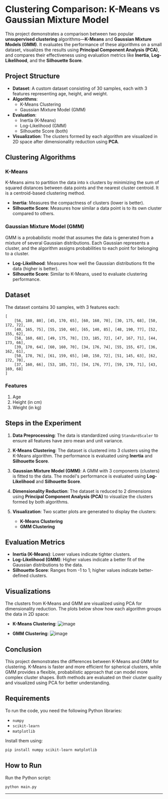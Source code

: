 # Clustering Comparison: K-Means vs Gaussian Mixture Model

This project demonstrates a comparison between two popular **unsupervised clustering** algorithms—**K-Means** and **Gaussian Mixture Models (GMM)**. It evaluates the performance of these algorithms on a small dataset, visualizes the results using **Principal Component Analysis (PCA)**, and compares their effectiveness using evaluation metrics like **Inertia**, **Log-Likelihood**, and the **Silhouette Score**.

## Project Structure

- **Dataset**: A custom dataset consisting of 30 samples, each with 3 features representing age, height, and weight.
- **Algorithms**: 
  - K-Means Clustering
  - Gaussian Mixture Model (GMM)
- **Evaluation**: 
  - Inertia (K-Means)
  - Log-Likelihood (GMM)
  - Silhouette Score (both)
- **Visualization**: The clusters formed by each algorithm are visualized in 2D space after dimensionality reduction using **PCA**.

## Clustering Algorithms

### K-Means
K-Means aims to partition the data into `k` clusters by minimizing the sum of squared distances between data points and the nearest cluster centroid. It is a centroid-based clustering method.

- **Inertia**: Measures the compactness of clusters (lower is better).
- **Silhouette Score**: Measures how similar a data point is to its own cluster compared to others.

### Gaussian Mixture Model (GMM)
GMM is a probabilistic model that assumes the data is generated from a mixture of several Gaussian distributions. Each Gaussian represents a cluster, and the algorithm assigns probabilities to each point for belonging to a cluster.

- **Log-Likelihood**: Measures how well the Gaussian distributions fit the data (higher is better).
- **Silhouette Score**: Similar to K-Means, used to evaluate clustering performance.

## Dataset

The dataset contains 30 samples, with 3 features each:

```
[
    [56, 180, 80], [45, 170, 65], [60, 160, 70], [30, 175, 68], [50, 172, 72],
    [40, 165, 75], [55, 150, 60], [65, 140, 85], [48, 190, 77], [52, 155, 62],
    [58, 160, 68], [49, 175, 78], [33, 185, 72], [47, 167, 71], [44, 173, 66],
    [39, 170, 64], [60, 160, 70], [34, 176, 74], [55, 155, 67], [36, 162, 61],
    [50, 178, 76], [61, 159, 65], [40, 150, 72], [51, 145, 63], [62, 172, 70],
    [37, 160, 66], [53, 185, 73], [54, 176, 77], [59, 170, 71], [43, 169, 68]
]
```

### Features
1. Age
2. Height (in cm)
3. Weight (in kg)

## Steps in the Experiment

1. **Data Preprocessing**: The data is standardized using `StandardScaler` to ensure all features have zero mean and unit variance.
   
2. **K-Means Clustering**: The dataset is clustered into 3 clusters using the K-Means algorithm. The performance is evaluated using **Inertia** and **Silhouette Score**.

3. **Gaussian Mixture Model (GMM)**: A GMM with 3 components (clusters) is fitted to the data. The model's performance is evaluated using **Log-Likelihood** and **Silhouette Score**.

4. **Dimensionality Reduction**: The dataset is reduced to 2 dimensions using **Principal Component Analysis (PCA)** to visualize the clusters formed by both algorithms.

5. **Visualization**: Two scatter plots are generated to display the clusters:
    - **K-Means Clustering**
    - **GMM Clustering**

## Evaluation Metrics

- **Inertia (K-Means)**: Lower values indicate tighter clusters.
- **Log-Likelihood (GMM)**: Higher values indicate a better fit of the Gaussian distributions to the data.
- **Silhouette Score**: Ranges from -1 to 1; higher values indicate better-defined clusters.

## Visualizations

The clusters from K-Means and GMM are visualized using PCA for dimensionality reduction. The plots below show how each algorithm groups the data in 2D space:

- **K-Means Clustering**: 
  ![image](https://github.com/user-attachments/assets/fcc1044f-5440-4f81-8543-d142c84f9653)

  
- **GMM Clustering**: 
  ![image](https://github.com/user-attachments/assets/3821e719-2496-4fbd-85fd-67df0b621610)


## Conclusion

This project demonstrates the differences between K-Means and GMM for clustering. K-Means is faster and more efficient for spherical clusters, while GMM provides a flexible, probabilistic approach that can model more complex cluster shapes. Both methods are evaluated on their cluster quality and visualized using PCA for better understanding.

## Requirements

To run the code, you need the following Python libraries:
- `numpy`
- `scikit-learn`
- `matplotlib`

Install them using:
```bash
pip install numpy scikit-learn matplotlib
```

## How to Run

Run the Python script:
   ```bash
   python main.py
   ```

---
